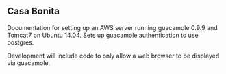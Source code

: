 ## Casa Bonita	
Documentation for setting up an AWS server running guacamole 0.9.9 and 
Tomcat7 on Ubuntu 14.04.  Sets up guacamole authentication to use
postgres.

Development will include code to only allow a web browser to be 
displayed via guacamole.
